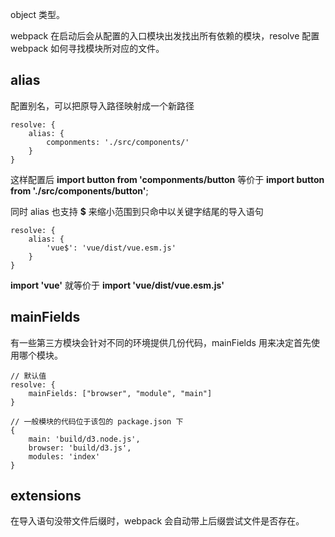 object 类型。

webpack 在启动后会从配置的入口模块出发找出所有依赖的模块，resolve 配置 webpack 如何寻找模块所对应的文件。

## alias

配置别名，可以把原导入路径映射成一个新路径

```webpack
resolve: {
    alias: {
        componments: './src/components/'
    }
}
```

这样配置后 **import button from 'componments/button** 等价于 **import button from './src/components/button'**;

同时 alias 也支持 **$** 来缩小范围到只命中以关键字结尾的导入语句

```webpack
resolve: {
    alias: {
        'vue$': 'vue/dist/vue.esm.js'
    }
}
```

**import 'vue'** 就等价于 **import 'vue/dist/vue.esm.js'**

## mainFields

有一些第三方模块会针对不同的环境提供几份代码，mainFields 用来决定首先使用哪个模块。

```webpack
// 默认值
resolve: {
    mainFields: ["browser", "module", "main"]
}

// 一般模块的代码位于该包的 package.json 下
{
    main: 'build/d3.node.js',
    browser: 'build/d3.js',
    modules: 'index'
}
```

## extensions

在导入语句没带文件后缀时，webpack 会自动带上后缀尝试文件是否存在。

